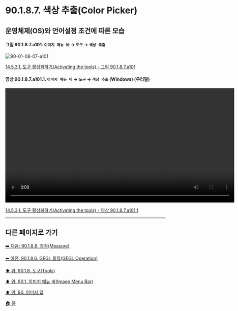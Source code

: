 # 90.1.8.7. 색상 추출(Color Picker)
## 운영체제(OS)와 언어설정 조건에 따른 모습

<a id="90-01-08-07-a101"></a>

#### 그림 90.1.8.7.a101. `이미지 메뉴 바` → `도구` → `색상 추출`
![90-01-08-07-a101](https://github.com/wonder13662/gimp/assets/15767104/30c77e05-7660-402f-882b-9f1830a7c5eb)

[14.5.3.1. 도구 활성화하기(Activating the tools) - 그림 90.1.8.7.a101](./14-05-03-01-activating_the_tool.md#90-01-08-07-a101)

<a id="90-01-08-07-a101-01"></a>

#### 영상 90.1.8.7.a101.1. `이미지 메뉴 바` → `도구` → `색상 추출` (Windows) (우리말)
<video controls="controls" width="720" src="https://github.com/wonder13662/gimp/assets/15767104/931ed604-cf0d-4475-b1ce-1c88c1f8c45d"></video>

[14.5.3.1. 도구 활성화하기(Activating the tools) - 영상 90.1.8.7.a101.1](./14-05-03-01-activating_the_tool.md#90-01-08-07-a101-01)

***

## 다른 페이지로 가기

[➡️ 다음: 90.1.8.8. 측정(Measure)](./90-01-08-08-measure.md)

[⬅️ 이전: 90.1.8.6. GEGL 동작(GEGL Operation)](./90-01-08-06-gegl_operation.md)

[⬆️ 위: 90.1.8. 도구(Tools)](./90-01-08-00-tools.md)

[⬆️ 위: 90.1. 이미지 메뉴 바(Image Menu Bar)](./90-01-00-image-menu-bar.md)

[⬆️ 위: 90. 이미지 맵](./90-00-image-map.md)

[🏠 홈](./00-home.md)
